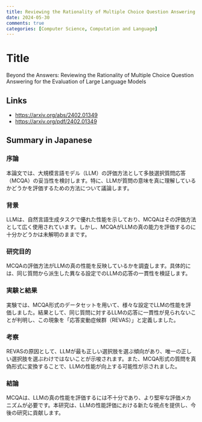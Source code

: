 ```yaml
---
title: Reviewing the Rationality of Multiple Choice Question Answering for the Evaluation of Large Language Models
date: 2024-05-30
comments: true
categories: [Computer Science, Computation and Language]
---
```


# Title
Beyond the Answers: Reviewing the Rationality of Multiple Choice Question Answering for the Evaluation of Large Language Models

## Links
- <https://arxiv.org/abs/2402.01349>
- <https://arxiv.org/pdf/2402.01349>

## Summary in Japanese
### 序論
本論文では、大規模言語モデル（LLM）の評価方法として多肢選択質問応答（MCQA）の妥当性を検討します。特に、LLMが質問の意味を真に理解しているかどうかを評価するための方法について議論します。

### 背景
LLMは、自然言語生成タスクで優れた性能を示しており、MCQAはその評価方法として広く使用されています。しかし、MCQAがLLMの真の能力を評価するのに十分かどうかは未解明のままです。

### 研究目的
MCQAの評価方法がLLMの真の性能を反映しているかを調査します。具体的には、同じ質問から派生した異なる設定でのLLMの応答の一貫性を検証します。

### 実験と結果
実験では、MCQA形式のデータセットを用いて、様々な設定でLLMの性能を評価しました。結果として、同じ質問に対するLLMの応答に一貫性が見られないことが判明し、この現象を「応答変動症候群（REVAS）」と定義しました。

### 考察
REVASの原因として、LLMが最も正しい選択肢を選ぶ傾向があり、唯一の正しい選択肢を選ぶわけではないことが示唆されます。また、MCQA形式の質問を真偽形式に変換することで、LLMの性能が向上する可能性が示されました。

### 結論
MCQAは、LLMの真の性能を評価するには不十分であり、より堅牢な評価メカニズムが必要です。本研究は、LLMの性能評価における新たな視点を提供し、今後の研究に貢献します。
